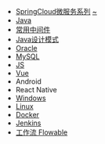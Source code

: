 * [SpringCloud微服务系列][cloudHtml]  [~][cloudMd]
* [Java][java]                  
* [常用中间件][middleware]       
* [Java设计模式][mode]           
* [Oracle][oracle]
* [MySQL][mysql]
* [JS][js]
* [Vue][vue]           
* Android
* React Native
* [Windows][win]
* [Linux][linux]
* [Docker][docker]
* [Jenkins][jenkins]
* [工作流 Flowable][workflow]   

[cloudHtml]: https://fgq233.github.io/html/blog?key=cloud
[cloudMd]: https://fgq233.github.io/md/index/cloud
[java]: https://fgq233.github.io/html/blog?key=java
[middleware]: https://fgq233.github.io/html/blog?key=middleware
[js]: https://fgq233.github.io/md/index/js
[oracle]: https://fgq233.github.io/md/index/oracle
[mysql]: https://fgq233.github.io/md/index/mysql
[win]: https://fgq233.github.io/md/index/win
[linux]: https://fgq233.github.io/md/index/linux
[mode]: https://fgq233.github.io/md/index/mode
[vue]: https://fgq233.github.io/html/blog?key=vue
[docker]: https://fgq233.github.io/md/index/docker
[jenkins]: https://fgq233.github.io/md/index/jenkins
[workflow]: https://fgq233.github.io/html/blog?key=flowable
